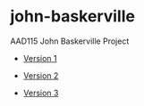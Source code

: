 john-baskerville
================

AAD115 John Baskerville Project

* [Version 1](http://hayleyygregg.github.io/john-baskerville/version-1)

* [Version 2](http://hayleyygregg.github.io/john-baskerville/version-2)


* [Version 3](http://hayleyygregg.github.io/john-baskerville/version-3)
